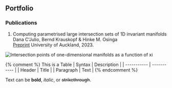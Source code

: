 ## Portfolio

### Publications
1. Computing parametrised large intersection sets of 1D invariant manifolds<br>
   Dana C'Julio, Bernd Krauskopf & Hinke M. Osinga<br>
   [Preprint](https://www.math.auckland.ac.nz/~hinke/preprints/cko_algorithm.html) University of Auckland, 2023.


![Intersection points of one-dimensional manifolds as a function of xi](/assets/img/movie.gif)

{% comment %}
This is a Table
| Syntax      | Description |
| ----------- | ----------- |
| Header      | Title       |
| Paragraph   | Text        |
{% endcomment %}


  <p>Text can be <strong>bold</strong>, <em>italic</em>, or <del>strikethrough</del>.</p>
